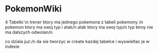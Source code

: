 # PokemonWiki

4 Tabelki \n
trener ktory ma jednego pokemona z tabeli pokemony /n
pokemon ktory ma swoj typ i atak/n
atak ktory ma swoj typ/n
typ ktroy nie ma dalszych odwolan/n

co dziala juz:/n
da sie tworzyc w create  kazdej tabelce i wyswietlac je w indexie 
